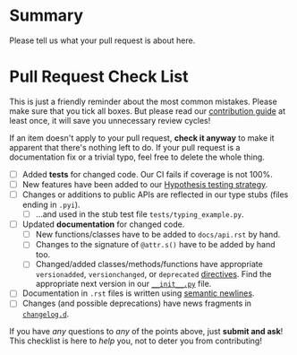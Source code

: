 # Summary

Please tell us what your pull request is about here.


# Pull Request Check List

This is just a friendly reminder about the most common mistakes.
Please make sure that you tick all boxes.
But please read our [contribution guide](https://github.com/python-attrs/attrs/blob/main/.github/CONTRIBUTING.md) at least once, it will save you unnecessary review cycles!

If an item doesn't apply to your pull request, **check it anyway** to make it apparent that there's nothing left to do.
If your pull request is a documentation fix or a trivial typo, feel free to delete the whole thing.

- [ ] Added **tests** for changed code.
  Our CI fails if coverage is not 100%.
- [ ] New features have been added to our [Hypothesis testing strategy](https://github.com/python-attrs/attrs/blob/main/tests/strategies.py).
- [ ] Changes or additions to public APIs are reflected in our type stubs (files ending in ``.pyi``).
    - [ ] ...and used in the stub test file `tests/typing_example.py`.
- [ ] Updated **documentation** for changed code.
    - [ ] New functions/classes have to be added to `docs/api.rst` by hand.
    - [ ] Changes to the signature of `@attr.s()` have to be added by hand too.
    - [ ] Changed/added classes/methods/functions have appropriate `versionadded`, `versionchanged`, or `deprecated` [directives](http://www.sphinx-doc.org/en/stable/markup/para.html#directive-versionadded).
          Find the appropriate next version in our [``__init__.py``](https://github.com/python-attrs/attrs/blob/main/src/attr/__init__.py) file.
- [ ] Documentation in `.rst` files is written using [semantic newlines](https://rhodesmill.org/brandon/2012/one-sentence-per-line/).
- [ ] Changes (and possible deprecations) have news fragments in [`changelog.d`](https://github.com/python-attrs/attrs/blob/main/changelog.d).

If you have *any* questions to *any* of the points above, just **submit and ask**!
This checklist is here to *help* you, not to deter you from contributing!
